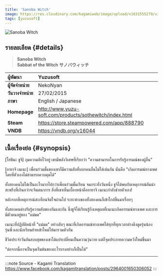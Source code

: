 ```yaml
---
title: 'Sanoba Witch'
image: https://res.cloudinary.com/kagamiweb/image/upload/v1631555279/visualnovel/preview/sanoba.jpg
tags: [yuzusoft]
---
```


![Sanoba Witch](https://res.cloudinary.com/kagamiweb/image/upload/v1631555279/visualnovel/preview/sanoba.jpg)

## รายละเอียด {#details}

> **Sanoba Witch**  
> **Sabbat of the Witch** 
> **サノバウィッチ**

| ผู้พัฒนา | Yuzusoft |
| :---- | :---- |
| **ผู้จัดจำหน่าย** | NekoNyan |
| **วันวางจำหน่าย** | 27/02/2015 |
| **ภาษา** | English / Japanese |
| **Homepage** | http://www.yuzu-soft.com/products/sothewitch/index.html |
| **Steam** | https://store.steampowered.com/app/888790 |
| **VNDB** | https://vndb.org/v16044 |

## เนื้อเรื่องย่อ {#synopsis}

[โฮชินะ ชูจิ] กุมความลับไว้อยู่ เขามีพลังวิเศษที่เรียกว่า "ความสามารถในการรับรู้อารมณ์ของผู้อื่น"

[อายาจิ เนเนะ] เพื่อนร่วมชั้นของเขาก็มีความลับที่บอกคนอื่นไม่ได้เช่นกัน นั่นคือ "เกิดอารมณ์ทางเพศโดยที่ตัวเองไม่สามารถควบคุมได้"

ทั้งสองคนไม่ได้เป็นอะไรมากไปกว่าเพื่อนร่วมชั้นเรียน จนกระทั่งวันหนึ่ง ชูจิได้พบกับเหตุการณ์อันน่าสะพรึงที่เกินกว่าจะจินตนาการ สิ่งที่เขาเห็นเบื้องหน้าคืออายาจิ เนเนะกำลังช่วยตัวเอง!

หลังจากที่เหตุการณ์สะเทือนจิตใจผ่านไป ระยะห่างของทั้งสองคนก็เข้าใกล้ขึ้นมาเรื่อยๆ 

ทั้งสองคนต่างรับรู้ความลับของกันและกัน ซึ่งชูจิได้เรียนรู้ถึงเหตุผลที่เนเนะเกิดอารมณ์ทางเพศ และการมีตัวตนอยู่ของ "แม่มด"

เนเนะที่ปฏิบัติหน้าที่ "แม่มด" อย่างลับๆ ขณะที่เกิดอารมณ์ทางเพศได้ทุกที่ทุกเวลาต่างดึงดูดรุ่นน้อง รุ่นพี่ และนักเรียนย้ายเข้าใหม่ให้มารวมตัวกัน 

ชีวิตประจำวันอันสงบสุขของเขาได้แปรเปลี่ยนเป็นความวุ่นวาย แต่ก็จุดประกายความหวังใหม่ขึ้นมา

"ต่อจากนี้อาจเป็นจุดเริ่มต้นของอะไรบางอย่างก็เป็นได้"

---
:::note Source - Kagami Translation
https://www.facebook.com/kagamitranslation/posts/2964001650306052
:::